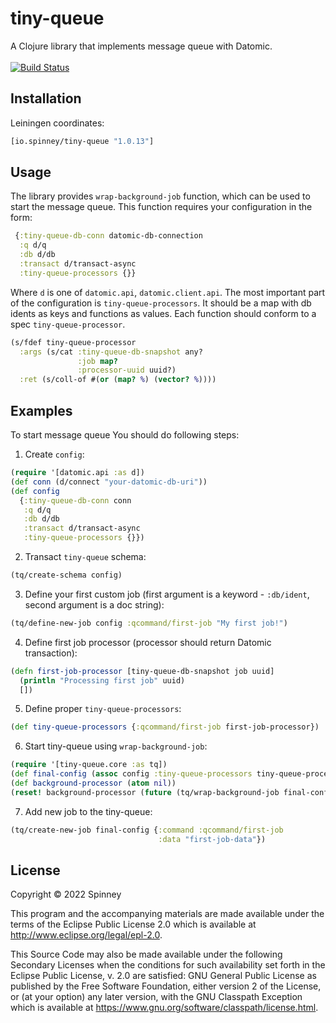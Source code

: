 # tiny-queue 
A Clojure library that implements message queue with Datomic. <br> <br>
[![Build Status](https://app.travis-ci.com/spinneyio/tiny-queue.svg?branch=master)](https://app.travis-ci.com/spinneyio/tiny-queue)
## Installation

Leiningen coordinates:
```clojure
[io.spinney/tiny-queue "1.0.13"]
```

## Usage

The library provides `wrap-background-job` function, which can be used to start the message queue. 
This function requires your configuration in the form:
```clojure 
 {:tiny-queue-db-conn datomic-db-connection
  :q d/q
  :db d/db
  :transact d/transact-async
  :tiny-queue-processors {}}
```
Where `d` is one of `datomic.api`, `datomic.client.api`. The most important part of the configuration is `tiny-queue-processors`.
It should be a map with db idents as keys and functions as values. Each function should conform to a spec `tiny-queue-processor`.

```clojure
(s/fdef tiny-queue-processor
  :args (s/cat :tiny-queue-db-snapshot any?
               :job map?
               :processor-uuid uuid?)
  :ret (s/coll-of #(or (map? %) (vector? %))))
```

## Examples

To start message queue You should do following steps:
1. Create `config`:
```clojure 
(require '[datomic.api :as d])
(def conn (d/connect "your-datomic-db-uri"))
(def config 
  {:tiny-queue-db-conn conn
   :q d/q
   :db d/db
   :transact d/transact-async
   :tiny-queue-processors {}})
```
2. Transact `tiny-queue` schema:
```clojure
(tq/create-schema config)
```
3. Define your first custom job (first argument is a keyword - `:db/ident`, second argument is a doc string):
```clojure
(tq/define-new-job config :qcommand/first-job "My first job!")
```
4. Define first job processor (processor should return Datomic transaction):
```clojure
(defn first-job-processor [tiny-queue-db-snapshot job uuid]
  (println "Processing first job" uuid)
  [])
```
5. Define proper `tiny-queue-processors`:
```clojure
(def tiny-queue-processors {:qcommand/first-job first-job-processor})
```
6. Start tiny-queue using `wrap-background-job`:
```clojure
(require '[tiny-queue.core :as tq])
(def final-config (assoc config :tiny-queue-processors tiny-queue-processors))
(def background-processor (atom nil))
(reset! background-processor (future (tq/wrap-background-job final-config 0)))
```
7. Add new job to the tiny-queue:
```clojure
(tq/create-new-job final-config {:command :qcommand/first-job
                                 :data "first-job-data"})
```


## License

Copyright © 2022 Spinney

This program and the accompanying materials are made available under the
terms of the Eclipse Public License 2.0 which is available at
http://www.eclipse.org/legal/epl-2.0.

This Source Code may also be made available under the following Secondary
Licenses when the conditions for such availability set forth in the Eclipse
Public License, v. 2.0 are satisfied: GNU General Public License as published by
the Free Software Foundation, either version 2 of the License, or (at your
option) any later version, with the GNU Classpath Exception which is available
at https://www.gnu.org/software/classpath/license.html.
